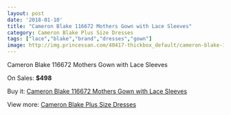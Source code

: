 ```yaml
---
layout: post
date: '2018-01-10'
title: "Cameron Blake 116672 Mothers Gown with Lace Sleeves"
category: Cameron Blake Plus Size Dresses
tags: ["lace","blake","brand","dresses","gown"]
image: http://img.princessan.com/40417-thickbox_default/cameron-blake-116672-mothers-gown-with-lace-sleeves.jpg
---
```

Cameron Blake 116672 Mothers Gown with Lace Sleeves

On Sales: **$498**
<a href="https://www.princessan.com/en/cameron-blake-plus-size-dresses/18923-cameron-blake-116672-mothers-gown-with-lace-sleeves.html"><amp-img layout="responsive" width="600" height="600" src="//img.princessan.com/40417-thickbox_default/cameron-blake-116672-mothers-gown-with-lace-sleeves.jpg" alt="Cameron Blake 116672 Mothers Gown with Lace Sleeves 0" /></a>
<a href="https://www.princessan.com/en/cameron-blake-plus-size-dresses/18923-cameron-blake-116672-mothers-gown-with-lace-sleeves.html"><amp-img layout="responsive" width="600" height="600" src="//img.princessan.com/40419-thickbox_default/cameron-blake-116672-mothers-gown-with-lace-sleeves.jpg" alt="Cameron Blake 116672 Mothers Gown with Lace Sleeves 1" /></a>
<a href="https://www.princessan.com/en/cameron-blake-plus-size-dresses/18923-cameron-blake-116672-mothers-gown-with-lace-sleeves.html"><amp-img layout="responsive" width="600" height="600" src="//img.princessan.com/40418-thickbox_default/cameron-blake-116672-mothers-gown-with-lace-sleeves.jpg" alt="Cameron Blake 116672 Mothers Gown with Lace Sleeves 2" /></a>

Buy it: [Cameron Blake 116672 Mothers Gown with Lace Sleeves](https://www.princessan.com/en/cameron-blake-plus-size-dresses/18923-cameron-blake-116672-mothers-gown-with-lace-sleeves.html "Cameron Blake 116672 Mothers Gown with Lace Sleeves")

View more: [Cameron Blake Plus Size Dresses](https://www.princessan.com/en/178-cameron-blake-plus-size-dresses "Cameron Blake Plus Size Dresses")